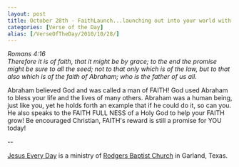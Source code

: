 ```yaml
---
layout: post
title: October 28th - FaithLaunch...launching out into your world with
categories: [Verse of the Day]
alias: [/VerseOfTheDay/2010/10/28/]
---
```


_Romans 4:16  
Therefore it is of faith, that it might be by grace; to the end the
promise might be sure to all the seed; not to that only which is of
the law, but to that also which is of the faith of Abraham; who is
the father of us all._

Abraham believed God and was called a man of FAITH! God used
Abraham to bless your life and the lives of many others. Abraham was
a human being, just like you, yet he holds forth an example that if
he could do it, so can you. He also speaks to the FAITH FULL NESS of
a Holy God to help your FAITH grow! Be encouraged Christian, FAITH's
reward is still a promise for YOU today!

 --

<a href=http://jesuseveryday.net>Jesus Every Day</a> is a ministry of <a href=http://rodgersbaptist.net>Rodgers Baptist Church</a> in Garland, Texas.
